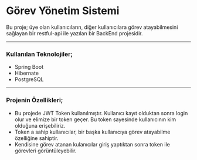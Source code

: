 # Görev Yönetim Sistemi

Bu proje; üye olan kullanıcıların, diğer kullanıcılara görev atayabilmesini sağlayan 
bir restful-api ile yazılan bir BackEnd projesidir.

-------------------
### Kullanılan Teknolojiler;
* Spring Boot
* Hibernate
* PostgreSQL
--------------------------
### Projenin Özellikleri;
* Bu projede JWT Token kullanılmıştır. Kullanıcı kayıt olduktan sonra login olur 
ve elimize bir token geçer. Bu token sayesinde kullanıcının kim olduğuna erişebiliriz.
* Token a sahip kullanıcılar, bir başka kullanıcıya görev atayabilme özelliğine sahiptir.
* Kendisine görev atanan kulanıcılar giriş yaptıktan sonra token ile görevleri görüntüleyebilir.

